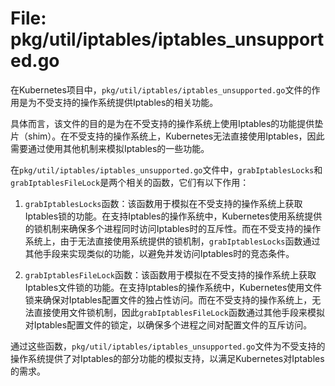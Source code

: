 # File: pkg/util/iptables/iptables_unsupported.go

在Kubernetes项目中，`pkg/util/iptables/iptables_unsupported.go`文件的作用是为不受支持的操作系统提供Iptables的相关功能。

具体而言，该文件的目的是为在不受支持的操作系统上使用Iptables的功能提供垫片（shim）。在不受支持的操作系统上，Kubernetes无法直接使用Iptables，因此需要通过使用其他机制来模拟Iptables的一些功能。

在`pkg/util/iptables/iptables_unsupported.go`文件中，`grabIptablesLocks`和`grabIptablesFileLock`是两个相关的函数，它们有以下作用：

1. `grabIptablesLocks`函数：该函数用于模拟在不受支持的操作系统上获取Iptables锁的功能。在支持Iptables的操作系统中，Kubernetes使用系统提供的锁机制来确保多个进程同时访问Iptables时的互斥性。而在不受支持的操作系统上，由于无法直接使用系统提供的锁机制，`grabIptablesLocks`函数通过其他手段来实现类似的功能，以避免并发访问Iptables时的竞态条件。

2. `grabIptablesFileLock`函数：该函数用于模拟在不受支持的操作系统上获取Iptables文件锁的功能。在支持Iptables的操作系统中，Kubernetes使用文件锁来确保对Iptables配置文件的独占性访问。而在不受支持的操作系统上，无法直接使用文件锁机制，因此`grabIptablesFileLock`函数通过其他手段来模拟对Iptables配置文件的锁定，以确保多个进程之间对配置文件的互斥访问。

通过这些函数，`pkg/util/iptables/iptables_unsupported.go`文件为不受支持的操作系统提供了对Iptables的部分功能的模拟支持，以满足Kubernetes对Iptables的需求。

